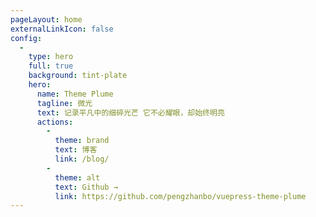 ```yaml
---
pageLayout: home
externalLinkIcon: false
config:
  -
    type: hero
    full: true
    background: tint-plate
    hero:
      name: Theme Plume
      tagline: 微光
      text: 记录平凡中的细碎光芒 它不必耀眼，却始终明亮
      actions:
        -
          theme: brand
          text: 博客
          link: /blog/
        -
          theme: alt
          text: Github →
          link: https://github.com/pengzhanbo/vuepress-theme-plume
---
```

